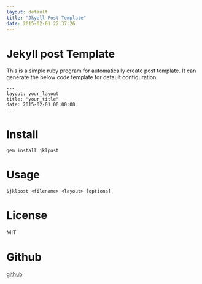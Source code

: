 ```yaml
---
layout: default
title: "Jkyell Post Template"
date: 2015-02-01 22:37:26
---
```

# Jekyll post Template 

This is a simple ruby program for automatically create post template.
It can generate the below code template for default configuration.

	---
	layout: your_layout
	title: "your_title"
	date: 2015-02-01 00:00:00
	---

# Install

	gem install jklpost

# Usage

	$jklpost <filename> <layout> [options]

# License

MIT

# Github 

[github](https://github.com/larrywhy/jekyll_post)
